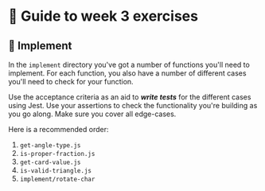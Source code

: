 # 🧭 Guide to week 3 exercises

## 🔧 Implement

In the `implement` directory you've got a number of functions you'll need to implement.
For each function, you also have a number of different cases you'll need to check for your function.

Use the acceptance criteria as an aid to **_write tests_** for the different cases using Jest. Use your assertions to check the functionality you're building as you go along. Make sure you cover all edge-cases.

Here is a recommended order:

1. `get-angle-type.js`
1. `is-proper-fraction.js`
1. `get-card-value.js`
1. `is-valid-triangle.js`
1. `implement/rotate-char`
